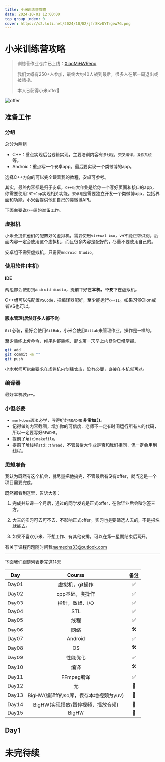```yaml
---
title: 小米训练营攻略
date: 2024-10-01 12:00:00
top_group_index: 0
cover: https://s2.loli.net/2024/10/02/jfrSKvUYTngew7G.png
---
```


# 小米训练营攻略

>训练营作业仓库已上线：[XiaoMiHWRepo](https://github.com/Hanser-Chan/MI_HW)
>
>我们大概有250+人参加，最终大约40人战到最后。很多人在第一周退出或被筛掉。
>
>本人已获得小米offer🥰

![offer](https://s2.loli.net/2024/10/02/RbALidc4OpIkC7e.jpg)

## 准备工作

### 分组

总分为两组

- C++：重点实现后台逻辑实现，主要培训内容有`多线程`，`交叉编译`，`操作系统`等。
- Android：重点写一个安卓app。最后要实现一个类微博的app。

选择C++方向的可以完全跟着我的教程，安卓可参考。

其实，最终内容都是归于安卓，`C++组`大作业是给你一个写好页面和接口的app，你需要使用`JNI+Cpp`实现相关功能。`安卓组`是需要独立开发一个类微博app，包括界面和功能，小米会提供他们自己的类微博API。

下面主要说`C++`组的准备工作。



### 虚拟机

小米会提供他们的配置好的虚拟机，需要使用`Virtual Box`，`VM`不能正常识别。后面内容一定会使用这个虚拟机，而且很多内容是配好的，尽量不要使用自己的。

安卓组不需要虚拟机，只需要`Android Studio`。



### 使用软件(本机)

#### IDE

两组都会使用到`Android Studio`，提前下好在**本机**，**不要**下在虚拟机。

C++组可以先配置`VSCode`，把编译器配好，至少能运行`c++11`。如果习惯Clion或者VS也可以。

#### 版本管理(居然好多人都不会)

`Git`必装，最好会使用`GitHub`，小米会使用`GitLab`来管理作业。操作是一样的。

至少熟练上传命令。如果你都熟练，那么第一天早上内容你已经掌握。

```bash
git add .
git commit -m ""
git push
```

小米老师可能会要求在虚拟机内创建仓库，没有必要，直接在本机就可以。

### 编译器

最好本机装`g++`。



### 小但必要

- `markdown`语法必学，写得好的`README` **非常加分**。
- 记得做的内容截图，增加你的可信度，老师不一定有时间运行所有人的代码，所以一定要写好`README`。
- 提前了解`(c)makefile`。
- 提前了解线程`std::thread`，不管最后大作业是否和我们相同，但一定会用到线程。



### 思想准备

我认为既然有这个机会，就尽量把他搞完，不管最后有没有offer，就当这是一个项目需要完成。

既然都看到这里，告诉大家：

1. 完成并结课一个月后，通过的同学发的是正式offer，在你毕业后会和你签三方。
2. 大三的实习可去可不去，不影响正式offer。实习也是要筛选人去的，不是报名就能去。

3. 如果不喜欢小米、不想工作、有其他安排，可以在第一星期结束后离开。



有关于课程问题随时问我[memechs33@outlook.com](mailto:memechs33@outlook.com)

---



下面我们跟随列表走完这14天

|  Day  |                 Course                 | 备注 |
| :---: | :------------------------------------: | :--: |
| Day01 |            虚拟机，git操作             |  ✅   |
| Day02 |            cpp基础，类操作             |  ✅   |
| Day03 |            指针，数组，I/O             |  ✅   |
| Day04 |                  STL                   |  ✅   |
| Day05 |                  线程                  |  ✅   |
| Day06 |                  网络                  |  🛠️   |
| Day07 |                Android                 |  ✅   |
| Day08 |                   OS                   |  🛠️   |
| Day09 |                性能优化                |  ✅   |
| Day10 |                  编译                  |  🛠️   |
| Day11 |               FFmpeg编译               |  ✅   |
| Day12 |                   无                   |  🥰   |
| Day13 | BigHW(编译ff的so库，保存本地视频为yuv) |  🤡   |
| Day14 |   BigHW(实现播放/暂停视频，播放音频)   |  🤡   |
| Day15 |                 BigHW                  |  🥳   |



## Day1

# 未完待续
